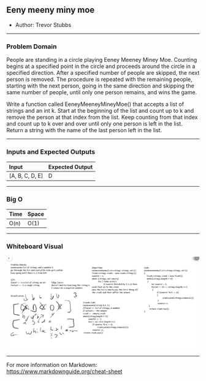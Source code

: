 ## Eeny meeny miny moe

- Author: Trevor Stubbs

---

### Problem Domain
People are standing in a circle playing Eeney Meeney Miney Moe. 
Counting begins at a specified point in the circle and proceeds around the 
circle in a specified direction. After a specified number of people are 
skipped, the next person is removed. The procedure is repeated with the 
remaining people, starting with the next person, going in the same direction 
and skipping the same number of people, until only one person remains, and 
wins the game.

Write a function called EeneyMeeneyMineyMoe() that accepts a list of strings 
and an int k. Start at the beginning of the list and count up to k and remove 
the person at that index from the list. Keep counting from that index and 
count up to k over and over until only one person is left in the list. 
Return a string with the name of the last person left in the list.

---

### Inputs and Expected Outputs

| Input | Expected Output |
| :----------- | :----------- |
| [A, B, C, D, E] | D |


---

### Big O


| Time | Space |
| :----------- | :----------- |
| O(n) | O(1) |


---


### Whiteboard Visual
![Whiteboard](../assets/EenyMeenyWhiteboard.png)



---

For more information on Markdown: https://www.markdownguide.org/cheat-sheet